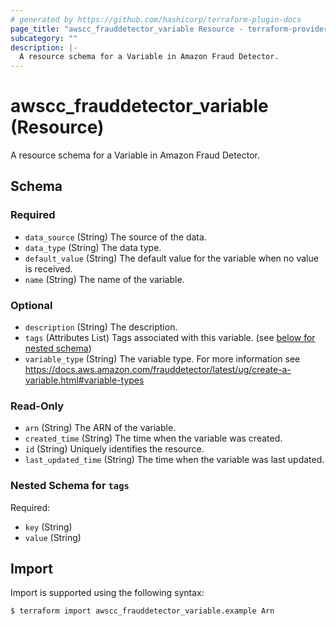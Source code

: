 ```yaml
---
# generated by https://github.com/hashicorp/terraform-plugin-docs
page_title: "awscc_frauddetector_variable Resource - terraform-provider-awscc"
subcategory: ""
description: |-
  A resource schema for a Variable in Amazon Fraud Detector.
---
```


# awscc_frauddetector_variable (Resource)

A resource schema for a Variable in Amazon Fraud Detector.



<!-- schema generated by tfplugindocs -->
## Schema

### Required

- `data_source` (String) The source of the data.
- `data_type` (String) The data type.
- `default_value` (String) The default value for the variable when no value is received.
- `name` (String) The name of the variable.

### Optional

- `description` (String) The description.
- `tags` (Attributes List) Tags associated with this variable. (see [below for nested schema](#nestedatt--tags))
- `variable_type` (String) The variable type. For more information see https://docs.aws.amazon.com/frauddetector/latest/ug/create-a-variable.html#variable-types

### Read-Only

- `arn` (String) The ARN of the variable.
- `created_time` (String) The time when the variable was created.
- `id` (String) Uniquely identifies the resource.
- `last_updated_time` (String) The time when the variable was last updated.

<a id="nestedatt--tags"></a>
### Nested Schema for `tags`

Required:

- `key` (String)
- `value` (String)

## Import

Import is supported using the following syntax:

```shell
$ terraform import awscc_frauddetector_variable.example Arn
```
